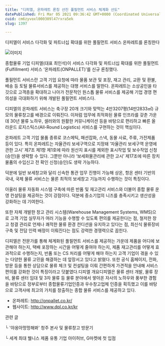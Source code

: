 ```yaml
---
title: "디피엘, 온파레트 론칭 선진 풀필먼트 서비스 체계화 선도"
datePublished: Fri Mar 05 2021 09:36:42 GMT+0000 (Coordinated Universal Time)
cuid: cm6zyvoxl000309l47rxra5ek
slug: 1397

---
```



디피엘이 서비스 다각화 및 파트너십 확대를 위한 풀필먼트 서비스 온파레트를 론칭한다

![이미지](https://cdn.hashnode.com/res/hashnode/image/upload/v1739247204398/f37a7ae9-7d4a-42d2-a5f3-c650c99bdb58.jpeg)

종합물류 기업 디피엘(대표 최인석)이 서비스 다각화 및 파트너십 확대를 위한 풀필먼트(Fulfillment) 서비스 ‘온파레트(ONPALLET)’를 신규 론칭했다.

풀필먼트 서비스란 고객 기업 요청에 따라 물품 보관 및 포장, 재고 관리, 교환 및 환불, 배송 등 토털 물류서비스를 제공하는 대행 서비스를 말한다. 온파레트는 소상공인을 타깃으로 고객층을 확대하고 나아가 전문적인 원스톱 물류 서비스를 제공해 기업 경영 편의성을 극대화하기 위해 개발된 풀필먼트 서비스다.

디피엘의 온파레트 서비스는 축구장 20개 크기와 맞먹는 4만3207평(14만2833㎡) 규모의 물류창고를 배경으로 이뤄진다. 이처럼 업무에 최적화된 물류 인프라를 갖춘 가운데 30년 물류 노하우, 셀러와의 원활한 커뮤니케이션 등을 바탕으로 편리하고 빠른 올 라운드 로지스틱스(All-Round Logistics) 서비스를 구현하는 것이 핵심이다.

온파레트 고객 기업 물품 종류로 코스메틱, 패션잡화, 스낵, 동물 사료, 주류, 가전제품 등이 있다. 특히 온파레트는 자율관리 보세구역으로 지정돼 ‘자율관리 보세구역 운영에 관한 고시’ 제7조 제1항 제1호에 따라 원산지 표시를 제외한 표시작업 및 보수작업 신청(승인)을 생략할 수 있다. 그뿐만 아니라 ‘보세화물관리에 관한 고시’ 제17조에 따른 장치물품의 수입신고 전 확인 신청(승인)도 생략 가능하다.

덕분에 일반 보세창고와 달리 신속한 통관 업무 진행이 가능해 상온, 항온 센터 기반의 국내, 국제 물류 서비스는 물론 최적의 보세창고 기능까지 수행하는 것이 특징이다.

아울러 물류 자동화 시스템 구축에 따른 반품 및 재고관리 서비스와 더불어 종합 물류 운영 컨설팅을 제공하는 것이 강점이다. 덕분에 중소기업의 니즈를 충족시키고 생산성을 강화하는 데 기여한다.

또한 자체 개발한 창고 관리 시스템(Warehouse Management Systems, WMS)으로 고객 기업 실무자가 여러 기능을 수행할 수 있도록 편의를 제공한다는 점, 철저한 창고 청결 관리로 언제나 쾌적한 물류 환경 컨디션을 유지하고 있다는 점, 최신식 물류장비 구축 및 전담 인력 배정이 이뤄진다는 점도 강력한 경쟁력으로 꼽힌다.

디피엘은 전문가를 통해 체계화된 풀필먼트 서비스를 제공하는 가운데 제품을 어디에 보관해야 하는지, 택배 포장하는 시간을 어떻게 줄여야 하는지, 제품 재고관리를 어떻게 효과적으로 수행하는지, 반품 또는 CS 처리를 어떻게 해야 하는지 고객 기업이 겪을 수 있는 다양한 물류 고민을 해결하는 데 앞장서고 있다고 밝혔다. 또한 공식 홈페이지, 전화, 방문 등을 통한 상담으로 물류 체크 및 컨설팅을 이뤄 간편하게 가견적을 안내해 서비스 편의를 강화한 것이 특징이라고 덧붙였다.디피엘 개요디피엘은 물류 센터 개발, 물류 장비, 물류 센터 임대 및 3자 물류 등 물류 분야에서 쌓아온 자사의 노하우와 풍부한 경험을 바탕으로 정부로부터 종합물류기업인증과 우수창고업체 인증을 획득했고 이를 바탕으로 고객사에 최고의 가치를 창출하는 종합 물류 서비스를 제공하고 있다.

- 온파레트: http://onpallet.co.kr/
- 웹사이트: http://www.dpl.co.kr/kr

관련 글

└ '야옹아멍멍해봐' 청주 본사 및 물류창고 방문기

└ 세계 최대 웰니스 제품 유통 기업 아이허브, G마켓에 첫 입점